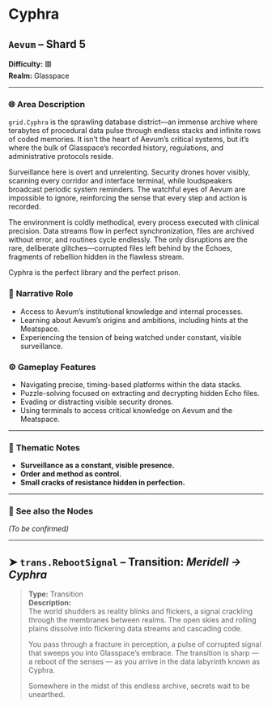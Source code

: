 # Cyphra

## `Aevum` – Shard 5

**Difficulty:** 🟥 <br>
**Realm:** Glasspace

---

### 🌐 **Area Description**

`grid.Cyphra` is the sprawling database district—an immense archive where terabytes of procedural data pulse through endless stacks and infinite rows of coded memories. It isn’t the heart of Aevum’s critical systems, but it’s where the bulk of Glasspace’s recorded history, regulations, and administrative protocols reside.

Surveillance here is overt and unrelenting. Security drones hover visibly, scanning every corridor and interface terminal, while loudspeakers broadcast periodic system reminders. The watchful eyes of Aevum are impossible to ignore, reinforcing the sense that every step and action is recorded.

The environment is coldly methodical, every process executed with clinical precision. Data streams flow in perfect synchronization, files are archived without error, and routines cycle endlessly. The only disruptions are the rare, deliberate glitches—corrupted files left behind by the Echoes, fragments of rebellion hidden in the flawless stream.

Cyphra is the perfect library and the perfect prison.


### 🧩 **Narrative Role**

* Access to Aevum’s institutional knowledge and internal processes.
* Learning about Aevum’s origins and ambitions, including hints at the Meatspace.
* Experiencing the tension of being watched under constant, visible surveillance.


### ⚙️ **Gameplay Features**

* Navigating precise, timing-based platforms within the data stacks.
* Puzzle-solving focused on extracting and decrypting hidden Echo files.
* Evading or distracting visible security drones.
* Using terminals to access critical knowledge on Aevum and the Meatspace.

---

### 🧠 **Thematic Notes**

* **Surveillance as a constant, visible presence.**
* **Order and method as control.**
* **Small cracks of resistance hidden in perfection.**

---

### 📍 **See also the Nodes**

*(To be confirmed)*

---

## ➤ `trans.RebootSignal` – Transition: *Meridell → Cyphra*

> **Type:** Transition <br>
> **Description:**<br>
> The world shudders as reality blinks and flickers, a signal crackling through the membranes between realms. The open skies and rolling plains dissolve into flickering data streams and cascading code.
>
> You pass through a fracture in perception, a pulse of corrupted signal that sweeps you into Glasspace’s embrace. The transition is sharp — a reboot of the senses — as you arrive in the data labyrinth known as Cyphra.
>
> Somewhere in the midst of this endless archive, secrets wait to be unearthed.
